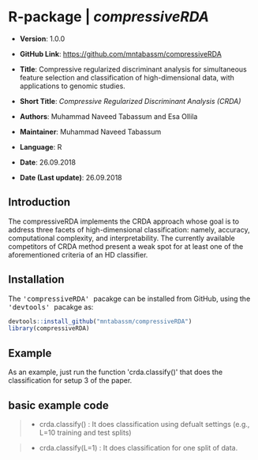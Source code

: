 # R-package | _compressiveRDA_  
* __Version__: 1.0.0 
* __GitHub Link__: https://github.com/mntabassm/compressiveRDA

* __Title__: Compressive regularized discriminant analysis for simultaneous feature selection and classification of high-dimensional data, with applications to genomic studies. 	 
* __Short Title__: _Compressive Regularized Discriminant Analysis (CRDA)_
* __Authors__: Muhammad Naveed Tabassum and Esa Ollila
* __Maintainer__: Muhammad Naveed Tabassum
* __Language__: R
* __Date__: 26.09.2018
* __Date (Last update)__: 26.09.2018

## Introduction 

The compressiveRDA implements the CRDA approach whose goal is to address three facets of high-dimensional classification: namely, accuracy, computational complexity, and interpretability. The currently available competitors of CRDA method present a weak spot for at least one of the aforementioned criteria of an HD classifier.  

## Installation

The <tt> 'compressiveRDA' </tt> pacakge can be installed from GitHub, using the <tt> 'devtools' </tt> pacakge as:

``` r
devtools::install_github("mntabassm/compressiveRDA")
library(compressiveRDA)
```

## Example

As an example, just run the function 'crda.classify()' that does the classification for setup 3 of the paper.

## basic example code

> * crda.classify() : It does classification using defualt settings (e.g., L=10 training and test splits)

> * crda.classify(L=1) : It does classification for one split of data.
